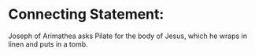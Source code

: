 # Connecting Statement:

Joseph of Arimathea asks Pilate for the body of Jesus, which he wraps in linen and puts in a tomb.